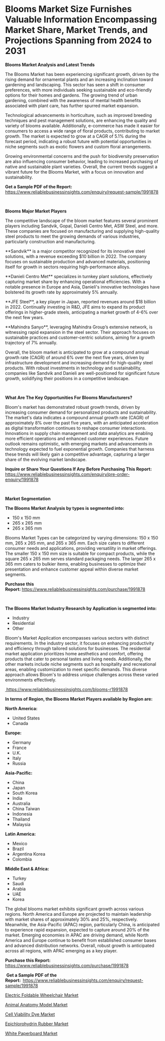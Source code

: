 <p><h1>Blooms Market Size Furnishes Valuable Information Encompassing Market Share, Market Trends, and Projections Spanning from 2024 to 2031</h1></p><p><strong>Blooms Market Analysis and Latest Trends</strong></p>
<p><p>The Blooms Market has been experiencing significant growth, driven by the rising demand for ornamental plants and an increasing inclination toward gardening and landscaping. This sector has seen a shift in consumer preferences, with more individuals seeking sustainable and eco-friendly options for their homes and gardens. The growing trend of urban gardening, combined with the awareness of mental health benefits associated with plant care, has further spurred market expansion.</p><p>Technological advancements in horticulture, such as improved breeding techniques and pest management solutions, are enhancing the quality and variety of blooms available. Additionally, e-commerce has made it easier for consumers to access a wide range of floral products, contributing to market growth. The market is expected to grow at a CAGR of 5.1% during the forecast period, indicating a robust future with potential opportunities in niche segments such as exotic flowers and custom floral arrangements.</p><p>Growing environmental concerns and the push for biodiversity preservation are also influencing consumer behavior, leading to increased purchasing of native and sustainable plant varieties. Overall, the current trends suggest a vibrant future for the Blooms Market, with a focus on innovation and sustainability.</p></p>
<p><strong>Get a Sample PDF of the Report:&nbsp;</strong> <a href="https://www.reliablebusinessinsights.com/enquiry/request-sample/1991878?utm_campaign=62&utm_medium=2&utm_source=Github&utm_content=ia&utm_term=08112024&utm_id=blooms">https://www.reliablebusinessinsights.com/enquiry/request-sample/1991878</a></p>
<p>&nbsp;</p>
<p><strong>Blooms Major Market Players</strong></p>
<p><p>The competitive landscape of the bloom market features several prominent players including Sandvik, Gopal, Danieli Centro Met, ASW Steel, and more. These companies are focused on manufacturing and supplying high-quality steel products to meet the growing demands of various industries, particularly construction and manufacturing.</p><p>**Sandvik** is a major competitor recognized for its innovative steel solutions, with a revenue exceeding $10 billion in 2022. The company focuses on sustainable production and advanced materials, positioning itself for growth in sectors requiring high-performance alloys.</p><p>**Danieli Centro Met** specializes in turnkey plant solutions, effectively capturing market share by enhancing operational efficiencies. With a notable presence in Europe and Asia, Danieli's innovative technologies have bolstered its growth rate by approximately 5% annually.</p><p>**JFE Steel**, a key player in Japan, reported revenues around $18 billion in 2022. Continually investing in R&D, JFE aims to expand its product offerings in higher-grade steels, anticipating a market growth of 4-6% over the next few years.</p><p>**Mahindra Sanyo**, leveraging Mahindra Group’s extensive network, is witnessing rapid expansion in the steel sector. Their approach focuses on sustainable practices and customer-centric solutions, aiming for a growth trajectory of 7% annually.</p><p>Overall, the bloom market is anticipated to grow at a compound annual growth rate (CAGR) of around 6% over the next five years, driven by infrastructure development and increasing demand for high-quality steel products. With robust investments in technology and sustainability, companies like Sandvik and Danieli are well-positioned for significant future growth, solidifying their positions in a competitive landscape.</p></p>
<p>&nbsp;</p>
<p><strong>What Are The Key Opportunities For Blooms Manufacturers?</strong></p>
<p><p>Bloom's market has demonstrated robust growth trends, driven by increasing consumer demand for personalized products and sustainability. The market's data indicates a compound annual growth rate (CAGR) of approximately 8% over the past five years, with an anticipated acceleration as digital transformation continues to reshape consumer interactions. Innovations in supply chain management and data analytics are enabling more efficient operations and enhanced customer experiences. Future outlook remains optimistic, with emerging markets and advancements in technology expected to fuel exponential growth. Companies that harness these trends will likely gain a competitive advantage, capturing a larger share of the evolving market landscape.</p></p>
<p><strong>Inquire or Share Your Questions If Any Before Purchasing This Report:</strong> <a href="https://www.reliablebusinessinsights.com/enquiry/pre-order-enquiry/1991878?utm_campaign=62&utm_medium=2&utm_source=Github&utm_content=ia&utm_term=08112024&utm_id=blooms">https://www.reliablebusinessinsights.com/enquiry/pre-order-enquiry/1991878</a></p>
<p>&nbsp;</p>
<p><strong>Market Segmentation</strong></p>
<p><strong>The Blooms Market Analysis by types is segmented into:</strong></p>
<p><ul><li>150 x 150 mm</li><li>265 x 265 mm</li><li>265 x 365 mm</li></ul></p>
<p><p>Blooms Market Types can be categorized by varying dimensions: 150 x 150 mm, 265 x 265 mm, and 265 x 365 mm. Each size caters to different consumer needs and applications, providing versatility in market offerings. The smaller 150 x 150 mm size is suitable for compact products, while the square 265 x 265 mm serves standard packaging needs. The larger 265 x 365 mm caters to bulkier items, enabling businesses to optimize their presentation and enhance customer appeal within diverse market segments.</p></p>
<p><strong>Purchase this Report:&nbsp;</strong><a href="https://www.reliablebusinessinsights.com/purchase/1991878?utm_campaign=62&utm_medium=2&utm_source=Github&utm_content=ia&utm_term=08112024&utm_id=blooms">https://www.reliablebusinessinsights.com/purchase/1991878</a></p>
<p>&nbsp;</p>
<p><strong>The Blooms Market Industry Research by Application is segmented into:</strong></p>
<p><ul><li>Industry</li><li>Residential</li><li>Other</li></ul></p>
<p><p>Bloom's Market Application encompasses various sectors with distinct requirements. In the industry sector, it focuses on enhancing productivity and efficiency through tailored solutions for businesses. The residential market application prioritizes home aesthetics and comfort, offering products that cater to personal tastes and living needs. Additionally, the other markets include niche segments such as hospitality and recreational areas, enabling customization to meet specific demands. This diverse approach allows Bloom's to address unique challenges across these varied environments effectively.</p></p>
<p><a href="https://www.reliablebusinessinsights.com/blooms-r1991878?utm_campaign=62&utm_medium=2&utm_source=Github&utm_content=ia&utm_term=08112024&utm_id=blooms">&nbsp;https://www.reliablebusinessinsights.com/blooms-r1991878</a></p>
<p><strong>In terms of Region, the Blooms Market Players available by Region are:</strong></p>
<p>
    <p> <strong> North America: </strong>
        <ul>
            <li>United States</li>
            <li>Canada</li>
        </ul>
        </p> 
    <p> <strong> Europe: </strong>
        <ul>
            <li>Germany</li>
            <li>France</li>
            <li>U.K.</li>
            <li>Italy</li>
            <li>Russia</li>
        </ul>
        </p> 
    <p> <strong> Asia-Pacific: </strong>
        <ul>
            <li>China</li>
            <li>Japan</li>
            <li>South Korea</li>
            <li>India</li>
            <li>Australia</li>
            <li>China Taiwan</li>
            <li>Indonesia</li>
            <li>Thailand</li>
            <li>Malaysia</li>
        </ul>
        </p> 
    <p> <strong> Latin America: </strong>
        <ul>
            <li>Mexico</li>
            <li>Brazil</li>
            <li>Argentina Korea</li>
            <li>Colombia</li>
        </ul>
        </p> 
    <p> <strong> Middle East & Africa: </strong>
        <ul>
            <li>Turkey</li>
            <li>Saudi</li>
            <li>Arabia</li>
            <li>UAE</li>
            <li>Korea</li>
        </ul>
    </p>
    </p>
<p><p>The global blooms market exhibits significant growth across various regions. North America and Europe are projected to maintain leadership with market shares of approximately 30% and 25%, respectively. Meanwhile, the Asia-Pacific (APAC) region, particularly China, is anticipated to experience rapid expansion, expected to capture around 20% of the market. Emerging economies in APAC are driving demand, while North America and Europe continue to benefit from established consumer bases and advanced distribution networks. Overall, robust growth is anticipated across all regions, with APAC emerging as a key player.</p></p>
<p><strong>Purchase this Report: </strong><a href="https://www.reliablebusinessinsights.com/purchase/1991878?utm_campaign=62&utm_medium=2&utm_source=Github&utm_content=ia&utm_term=08112024&utm_id=blooms">https://www.reliablebusinessinsights.com/purchase/1991878</a></p>
<p>&nbsp;<strong>Get a Sample PDF of the Report:&nbsp;&nbsp;</strong><a href="https://www.reliablebusinessinsights.com/enquiry/request-sample/1991878?utm_campaign=62&utm_medium=2&utm_source=Github&utm_content=ia&utm_term=08112024&utm_id=blooms">https://www.reliablebusinessinsights.com/enquiry/request-sample/1991878</a></p>
<p><strong></strong></p>
<p><p><a href="https://issuu.com/reportprime-2/docs/electric-foldable-wheelchair-market_cb99b54361f3bd?utm_campaign=62&utm_medium=2&utm_source=Github&utm_content=ia&utm_term=08112024&utm_id=blooms">Electric Foldable Wheelchair Market</a></p><p><a href="https://issuu.com/reportprime-2/docs/animal-anatomy-model-market-size-20_328eec2c5a5845?utm_campaign=62&utm_medium=2&utm_source=Github&utm_content=ia&utm_term=08112024&utm_id=blooms">Animal Anatomy Model Market</a></p><p><a href="https://issuu.com/reportprime-2/docs/cell-viability-dye-market-size-2030_4b959a5e96f468?utm_campaign=62&utm_medium=2&utm_source=Github&utm_content=ia&utm_term=08112024&utm_id=blooms">Cell Viability Dye Market</a></p><p><a href="https://github.com/abbiewimld/Market-Research-Report-List-1/blob/main/epichlorohydrin-rubber-market.md?utm_campaign=62&utm_medium=2&utm_source=Github&utm_content=ia&utm_term=08112024&utm_id=blooms">Epichlorohydrin Rubber Market</a></p><p><a href="https://github.com/MCGEE-CRANECaitlyn/Market-Research-Report-List-1/blob/main/white-paperboard-market.md?utm_campaign=62&utm_medium=2&utm_source=Github&utm_content=ia&utm_term=08112024&utm_id=blooms">White Paperboard Market</a></p></p>